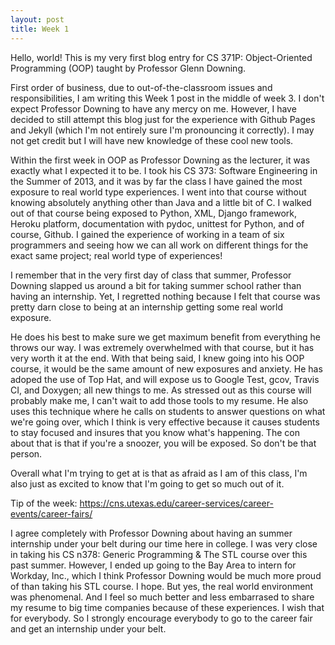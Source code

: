 ```yaml
---
layout: post
title: Week 1
---
```


Hello, world! This is my very first blog entry for CS 371P: Object-Oriented Programming (OOP) taught by Professor Glenn Downing.

First order of business, due to out-of-the-classroom issues and responsibilities, I am writing this Week 1 post in the middle of week 3. I don't expect Professor Downing to have any mercy on me. However, I have decided to still attempt this blog just for the experience with Github Pages and Jekyll (which I'm not entirely sure I'm pronouncing it correctly). I may not get credit but I will have new knowledge of these cool new tools.

Within the first week in OOP as Professor Downing as the lecturer, it was exactly what I expected it to be. I took his CS 373: Software Engineering in the Summer of 2013, and it was by far the class I have gained the most exposure to real world type experiences. I went into that course without knowing absolutely anything other than Java and a little bit of C. I walked out of that course being exposed to Python, XML, Django framework, Heroku platform, documentation with pydoc, unittest for Python, and of course, Github. I gained the experience of working in a team of six programmers and seeing how we can all work on different things for the exact same project; real world type of experiences!

I remember that in the very first day of class that summer, Professor Downing slapped us around a bit for taking summer school rather than having an internship. Yet, I regretted nothing because I felt that course was pretty darn close to being at an internship getting some real world exposure.

He does his best to make sure we get maximum benefit from everything he throws our way. I was extremely overwhelmed with that course, but it has very worth it at the end. With that being said, I knew going into his OOP course, it would be the same amount of new exposures and anxiety. He has adoped the use of Top Hat, and will expose us to Google Test, gcov, Travis CI, and Doxygen; all new things to me. As stressed out as this course will probably make me, I can't wait to add those tools to my resume. He also uses this technique where he calls on students to answer questions on what we're going over, which I think is very effective because it causes students to stay focused and insures that you know what's happening. The con about that is that if you're a snoozer, you will be exposed. So don't be that person.

Overall what I'm trying to get at is that as afraid as I am of this class, I'm also just as excited to know that I'm going to get so much out of it.

Tip of the week: https://cns.utexas.edu/career-services/career-events/career-fairs/

I agree completely with Professor Downing about having an summer internship under your belt during our time here in college. I was very close in taking his CS n378: Generic Programming & The STL course over this past summer. However, I ended up going to the Bay Area to intern for Workday, Inc., which I think Professor Downing would be much more proud of than taking his STL course. I hope. But yes, the real world environment was phenomenal. And I feel so much better and less embarrased to share my resume to big time companies because of these experiences. I wish that for everybody. So I strongly encourage everybody to go to the career fair and get an internship under your belt.
